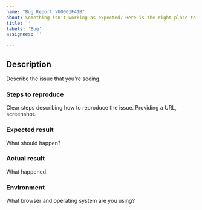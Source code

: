 ```yaml
---
name: "Bug Report \U0001F41B"
about: Something isn't working as expected? Here is the right place to report.
title: ''
labels: 'Bug'
assignees: ''

---
```


## Description

Describe the issue that you're seeing.

### Steps to reproduce

Clear steps describing how to reproduce the issue. Providing a URL, screenshot.

### Expected result

What should happen?

### Actual result

What happened.

### Environment

What browser and operating system are you using?
